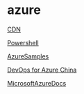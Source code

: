 # azure
[CDN][Mooncake CDN Team]

[Powershell][PowerShell Team]

[AzureSamples][Azure Samples]

[DevOps for Azure China][DevOps Open Source Solution for Azure China]

[MicrosoftAzureDocs]

<!-- Local -->
[AzurePowerShelModules]: documentation/azure-powershell-modules.md


<!-- External -->

[Mooncake CDN Team]: https://github.com/mccdn
[AzGallery]: https://www.powershellgallery.com/packages/Az/
[PowerShellCore]: https://github.com/PowerShell/PowerShell/releases/latest
[DevOps Open Source Solution for Azure China]: https://github.com/Azure/container-service-for-azure-china
[FastTrack for Azure]: https://github.com/Azure/fta-azurechina
[CDS]: https://github.com/Azure/China-Data-Solutions



[PowerShell Team]: https://github.com/PowerShell
[Azure Samples]: https://github.com/Azure-Samples



<!-- Docs -->

[MicrosoftAzureDocs]: https://docs.microsoft.com/en-us/azure/
[Azure China 21Vianet]: https://docs.microsoft.com/en-us/azure/china/
